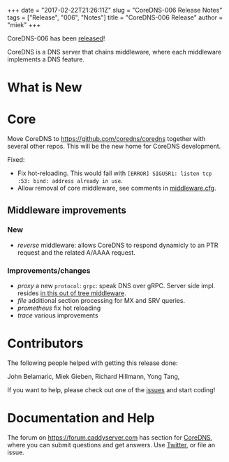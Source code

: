 +++
date = "2017-02-22T21:26:11Z"
slug = "CoreDNS-006 Release Notes"
tags = ["Release", "006", "Notes"]
title = "CoreDNS-006 Release"
author = "miek"
+++

CoreDNS-006 has been [released](https://github.com/coredns/coredns/releases/tag/v006)!

CoreDNS is a DNS server that chains middleware, where each middleware implements a DNS feature.

# What is New

# Core

Move CoreDNS to <https://github.com/coredns/coredns> together with several other repos. This will be
the new home for CoreDNS development.

Fixed:

* Fix hot-reloading. This would fail with `[ERROR] SIGUSR1: listen tcp :53: bind: address already in
  use`.
* Allow removal of core middleware, see comments in
  [middleware.cfg](https://github.com/miekg/coredns/blob/master/middleware.cfg).

## Middleware improvements

### New

* *reverse* middleware: allows CoreDNS to respond dynamicly to an PTR request and the related
  A/AAAA request.

### Improvements/changes

* *proxy* a new `protocol`: `grpc`: speak DNS over gRPC. Server side impl. resides [in this out of
  tree middleware](https://github.com/coredns/coredns-grpc).
* *file* additional section processing for MX and SRV queries.
* *prometheus* fix hot reloading
* *trace* various improvements

# Contributors

The following people helped with getting this release done:

John Belamaric,
Miek Gieben,
Richard Hillmann,
Yong Tang,

If you want to help, please check out one of the [issues](https://github.com/coredns/coredns/issues/)
and start coding!

# Documentation and Help

The forum on <https://forum.caddyserver.com> has section for
[CoreDNS](https://forum.caddyserver.com/c/coredns), where you can submit questions and get answers.
Use [Twitter](https://twitter.com/corednsio), or file an issue.

